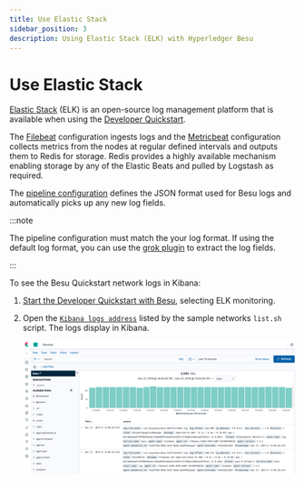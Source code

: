 ```yaml
---
title: Use Elastic Stack
sidebar_position: 3
description: Using Elastic Stack (ELK) with Hyperledger Besu
---
```


# Use Elastic Stack

[Elastic Stack] (ELK) is an open-source log management platform that is available when using the [Developer Quickstart](../../tutorials/quickstart.md).

The [Filebeat] configuration ingests logs and the [Metricbeat] configuration collects metrics from the nodes at regular defined intervals and outputs them to Redis for storage. Redis provides a highly available mechanism enabling storage by any of the Elastic Beats and pulled by Logstash as required.

The [pipeline configuration] defines the JSON format used for Besu logs and automatically picks up any new log fields.

:::note

The pipeline configuration must match the your log format. If using the default log format, you can use the [grok plugin](https://www.elastic.co/guide/en/logstash/current/plugins-filters-grok.html) to extract the log fields.

:::

To see the Besu Quickstart network logs in Kibana:

1. [Start the Developer Quickstart with Besu](../../tutorials/quickstart.md), selecting ELK monitoring.
1. Open the [`Kibana logs address`](http://localhost:5601/app/kibana#/discover) listed by the sample networks `list.sh` script. The logs display in Kibana.

   ![Kibana](../../../assets/images/KibanaQuickstart.png)

<!-- Links -->

[Filebeat]: https://github.com/ConsenSys/quorum-dev-quickstart/blob/b72a0f64d685c851bf8be399a8e33bbdf0e09982/files/common/filebeat/filebeat.yml
[Metricbeat]: https://github.com/ConsenSys/quorum-dev-quickstart/blob/b72a0f64d685c851bf8be399a8e33bbdf0e09982/files/common/metricbeat/metricbeat.yml
[pipeline configuration]: https://github.com/ConsenSys/quorum-dev-quickstart/blob/b72a0f64d685c851bf8be399a8e33bbdf0e09982/files/common/logstash/pipeline/20_besu.conf
[Elastic Stack]: https://www.elastic.co/what-is/elk-stack
